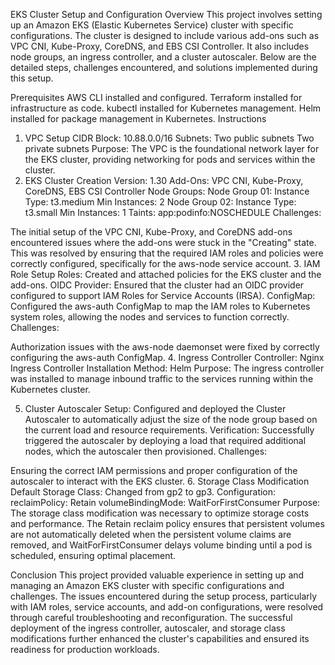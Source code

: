 EKS Cluster Setup and Configuration
Overview
This project involves setting up an Amazon EKS (Elastic Kubernetes Service) cluster with specific configurations. The cluster is designed to include various add-ons such as VPC CNI, Kube-Proxy, CoreDNS, and EBS CSI Controller. It also includes node groups, an ingress controller, and a cluster autoscaler. Below are the detailed steps, challenges encountered, and solutions implemented during this setup.

Prerequisites
AWS CLI installed and configured.
Terraform installed for infrastructure as code.
kubectl installed for Kubernetes management.
Helm installed for package management in Kubernetes.
Instructions
1. VPC Setup
CIDR Block: 10.88.0.0/16
Subnets:
Two public subnets
Two private subnets
Purpose: The VPC is the foundational network layer for the EKS cluster, providing networking for pods and services within the cluster.
2. EKS Cluster Creation
Version: 1.30
Add-Ons: VPC CNI, Kube-Proxy, CoreDNS, EBS CSI Controller
Node Groups:
Node Group 01:
Instance Type: t3.medium
Min Instances: 2
Node Group 02:
Instance Type: t3.small
Min Instances: 1
Taints: app:podinfo:NOSCHEDULE
Challenges:

The initial setup of the VPC CNI, Kube-Proxy, and CoreDNS add-ons encountered issues where the add-ons were stuck in the "Creating" state. This was resolved by ensuring that the required IAM roles and policies were correctly configured, specifically for the aws-node service account.
3. IAM Role Setup
Roles: Created and attached policies for the EKS cluster and the add-ons.
OIDC Provider: Ensured that the cluster had an OIDC provider configured to support IAM Roles for Service Accounts (IRSA).
ConfigMap:
Configured the aws-auth ConfigMap to map the IAM roles to Kubernetes system roles, allowing the nodes and services to function correctly.
Challenges:

Authorization issues with the aws-node daemonset were fixed by correctly configuring the aws-auth ConfigMap.
4. Ingress Controller
Controller: Nginx Ingress Controller
Installation Method: Helm
Purpose: The ingress controller was installed to manage inbound traffic to the services running within the Kubernetes cluster.

5. Cluster Autoscaler
Setup: Configured and deployed the Cluster Autoscaler to automatically adjust the size of the node group based on the current load and resource requirements.
Verification: Successfully triggered the autoscaler by deploying a load that required additional nodes, which the autoscaler then provisioned.
Challenges:

Ensuring the correct IAM permissions and proper configuration of the autoscaler to interact with the EKS cluster.
6. Storage Class Modification
Default Storage Class: Changed from gp2 to gp3.
Configuration:
reclaimPolicy: Retain
volumeBindingMode: WaitForFirstConsumer
Purpose: The storage class modification was necessary to optimize storage costs and performance. The Retain reclaim policy ensures that persistent volumes are not automatically deleted when the persistent volume claims are removed, and WaitForFirstConsumer delays volume binding until a pod is scheduled, ensuring optimal placement.

Conclusion
This project provided valuable experience in setting up and managing an Amazon EKS cluster with specific configurations and challenges. The issues encountered during the setup process, particularly with IAM roles, service accounts, and add-on configurations, were resolved through careful troubleshooting and reconfiguration. The successful deployment of the ingress controller, autoscaler, and storage class modifications further enhanced the cluster's capabilities and ensured its readiness for production workloads.



